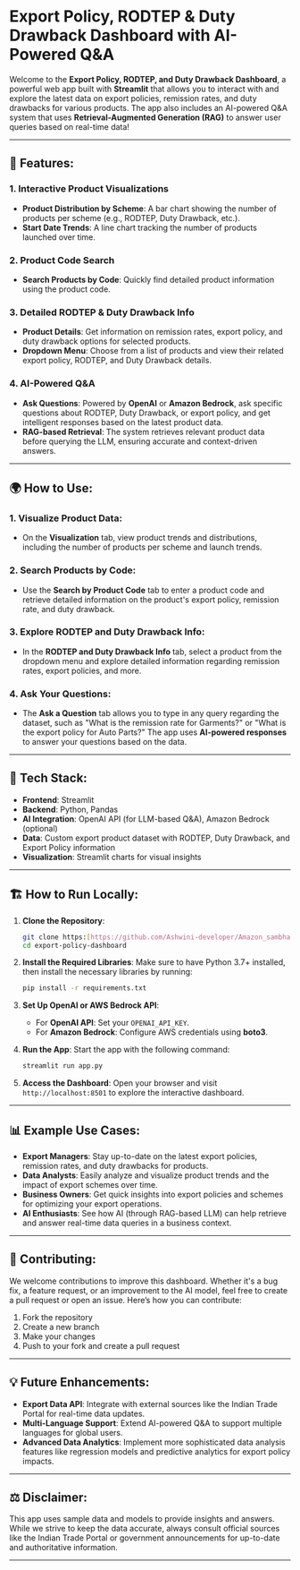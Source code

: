 # **Export Policy, RODTEP & Duty Drawback Dashboard with AI-Powered Q&A**

Welcome to the **Export Policy, RODTEP, and Duty Drawback Dashboard**, a powerful web app built with **Streamlit** that allows you to interact with and explore the latest data on export policies, remission rates, and duty drawbacks for various products. The app also includes an AI-powered Q&A system that uses **Retrieval-Augmented Generation (RAG)** to answer user queries based on real-time data!

---

## 🚀 **Features**:

### 1. **Interactive Product Visualizations**
   - **Product Distribution by Scheme**: A bar chart showing the number of products per scheme (e.g., RODTEP, Duty Drawback, etc.).
   - **Start Date Trends**: A line chart tracking the number of products launched over time.

### 2. **Product Code Search**
   - **Search Products by Code**: Quickly find detailed product information using the product code.

### 3. **Detailed RODTEP & Duty Drawback Info**
   - **Product Details**: Get information on remission rates, export policy, and duty drawback options for selected products.
   - **Dropdown Menu**: Choose from a list of products and view their related export policy, RODTEP, and Duty Drawback details.

### 4. **AI-Powered Q&A**
   - **Ask Questions**: Powered by **OpenAI** or **Amazon Bedrock**, ask specific questions about RODTEP, Duty Drawback, or export policy, and get intelligent responses based on the latest product data.
   - **RAG-based Retrieval**: The system retrieves relevant product data before querying the LLM, ensuring accurate and context-driven answers.

---

## 🌍 **How to Use**:

### **1. Visualize Product Data**:
   - On the **Visualization** tab, view product trends and distributions, including the number of products per scheme and launch trends.

### **2. Search Products by Code**:
   - Use the **Search by Product Code** tab to enter a product code and retrieve detailed information on the product's export policy, remission rate, and duty drawback.

### **3. Explore RODTEP and Duty Drawback Info**:
   - In the **RODTEP and Duty Drawback Info** tab, select a product from the dropdown menu and explore detailed information regarding remission rates, export policies, and more.

### **4. Ask Your Questions**:
   - The **Ask a Question** tab allows you to type in any query regarding the dataset, such as "What is the remission rate for Garments?" or "What is the export policy for Auto Parts?" The app uses **AI-powered responses** to answer your questions based on the data.

---

## 🔧 **Tech Stack**:

- **Frontend**: Streamlit
- **Backend**: Python, Pandas
- **AI Integration**: OpenAI API (for LLM-based Q&A), Amazon Bedrock (optional)
- **Data**: Custom export product dataset with RODTEP, Duty Drawback, and Export Policy information
- **Visualization**: Streamlit charts for visual insights

---

## 🏗 **How to Run Locally**:

1. **Clone the Repository**:
   ```bash
   git clone https:[https://github.com/Ashwini-developer/Amazon_sambhav]
   cd export-policy-dashboard
   ```

2. **Install the Required Libraries**:
   Make sure to have Python 3.7+ installed, then install the necessary libraries by running:
   ```bash
   pip install -r requirements.txt
   ```

3. **Set Up OpenAI or AWS Bedrock API**:
   - For **OpenAI API**: Set your `OPENAI_API_KEY`.
   - For **Amazon Bedrock**: Configure AWS credentials using **boto3**.

4. **Run the App**:
   Start the app with the following command:
   ```bash
   streamlit run app.py
   ```

5. **Access the Dashboard**:
   Open your browser and visit `http://localhost:8501` to explore the interactive dashboard.

---

## 📊 **Example Use Cases**:

- **Export Managers**: Stay up-to-date on the latest export policies, remission rates, and duty drawbacks for products.
- **Data Analysts**: Easily analyze and visualize product trends and the impact of export schemes over time.
- **Business Owners**: Get quick insights into export policies and schemes for optimizing your export operations.
- **AI Enthusiasts**: See how AI (through RAG-based LLM) can help retrieve and answer real-time data queries in a business context.

---

## 🤝 **Contributing**:

We welcome contributions to improve this dashboard. Whether it's a bug fix, a feature request, or an improvement to the AI model, feel free to create a pull request or open an issue. Here’s how you can contribute:

1. Fork the repository
2. Create a new branch
3. Make your changes
4. Push to your fork and create a pull request

---

## 💡 **Future Enhancements**:

- **Export Data API**: Integrate with external sources like the Indian Trade Portal for real-time data updates.
- **Multi-Language Support**: Extend AI-powered Q&A to support multiple languages for global users.
- **Advanced Data Analytics**: Implement more sophisticated data analysis features like regression models and predictive analytics for export policy impacts.

---

## ⚖️ **Disclaimer**:

This app uses sample data and models to provide insights and answers. While we strive to keep the data accurate, always consult official sources like the Indian Trade Portal or government announcements for up-to-date and authoritative information.

---

